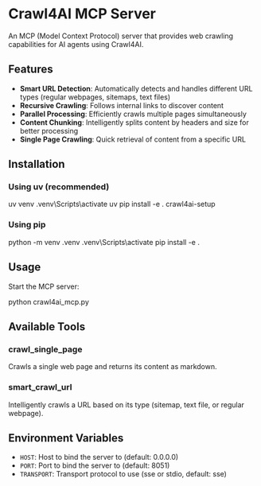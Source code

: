 # Crawl4AI MCP Server

An MCP (Model Context Protocol) server that provides web crawling capabilities for AI agents using Crawl4AI.

## Features

- **Smart URL Detection**: Automatically detects and handles different URL types (regular webpages, sitemaps, text files)
- **Recursive Crawling**: Follows internal links to discover content
- **Parallel Processing**: Efficiently crawls multiple pages simultaneously
- **Content Chunking**: Intelligently splits content by headers and size for better processing
- **Single Page Crawling**: Quick retrieval of content from a specific URL

## Installation

### Using uv (recommended)

uv venv
.venv\Scripts\activate
uv pip install -e .
crawl4ai-setup

### Using pip

python -m venv .venv
.venv\Scripts\activate
pip install -e .

## Usage

Start the MCP server:

python crawl4ai_mcp.py

## Available Tools

### crawl_single_page

Crawls a single web page and returns its content as markdown.

### smart_crawl_url

Intelligently crawls a URL based on its type (sitemap, text file, or regular webpage).

## Environment Variables

- `HOST`: Host to bind the server to (default: 0.0.0.0)
- `PORT`: Port to bind the server to (default: 8051)
- `TRANSPORT`: Transport protocol to use (sse or stdio, default: sse)